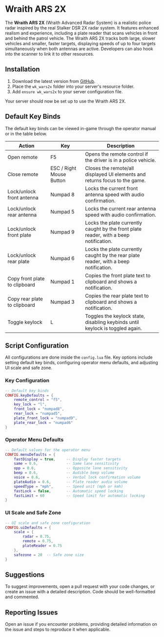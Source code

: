 
# Wraith ARS 2X

The **Wraith ARS 2X** (Wraith Advanced Radar System) is a realistic police radar inspired by the real Stalker DSR 2X radar system. It features enhanced realism and experience, including a plate reader that scans vehicles in front and behind the patrol vehicle. The Wraith ARS 2X tracks both large, slower vehicles and smaller, faster targets, displaying speeds of up to four targets simultaneously when both antennas are active. Developers can also hook into the scanner to link it to other resources.

## Installation

1. Download the latest version from [GitHub](https://github.com/flyinggoatman/wk_wars2x/releases).
2. Place the `wk_wars2x` folder into your server's resource folder.
3. Add `ensure wk_wars2x` to your server configuration file.

Your server should now be set up to use the Wraith ARS 2X.

## Default Key Binds

The default key binds can be viewed in-game through the operator manual or in the table below.

| Action                        | Key                      | Description                                                                           |
| ----------------------------- | ------------------------ | ------------------------------------------------------------------------------------- |
| Open remote                   | F5                       | Opens the remote control if the driver is in a police vehicle.                        |
| Close remote                  | ESC / Right Mouse Button | Closes the remote/all displayed UI elements and returns focus to the game.            |
| Lock/unlock front antenna     | Numpad 8                 | Locks the current front antenna speed with audio confirmation.                        |
| Lock/unlock rear antenna      | Numpad 5                 | Locks the current rear antenna speed with audio confirmation.                         |
| Lock/unlock front plate       | Numpad 9                 | Locks the plate currently caught by the front plate reader, with a beep notification. |
| Lock/unlock rear plate        | Numpad 6                 | Locks the plate currently caught by the rear plate reader, with a beep notification.  |
| Copy front plate to clipboard | Numpad 1                 | Copies the front plate text to clipboard and shows a notification.                    |
| Copy rear plate to clipboard  | Numpad 3                 | Copies the rear plate text to clipboard and shows a notification.                     |
| Toggle keylock                | L                        | Toggles the keylock state, disabling keybinds until keylock is toggled again.         |

## Script Configuration

All configurations are done inside the `config.lua` file. Key options include setting default key binds, configuring operator menu defaults, and adjusting UI scale and safe zone.

### Key Configuration

```lua
-- Default key binds
CONFIG.keyDefaults = {
    remote_control = "f5",
    key_lock = "l",
    front_lock = "numpad8",
    rear_lock = "numpad5",
    plate_front_lock = "numpad9",
    plate_rear_lock = "numpad6"
}
```

### Operator Menu Defaults

```lua
-- Default values for the operator menu
CONFIG.menuDefaults = {
    fastDisplay = true,     -- Display faster targets
    same = 0.6,             -- Same lane sensitivity
    opp = 0.6,              -- Opposite lane sensitivity
    beep = 0.6,             -- Audible beep volume
    voice = 0.6,            -- Verbal lock confirmation volume
    plateAudio = 0.6,       -- Plate reader audio volume
    speedType = "mph",      -- Speed unit (mph or kmh)
    fastLock = false,       -- Automatic speed locking
    fastLimit = 60          -- Speed limit for automatic locking
}
```

### UI Scale and Safe Zone

```lua
-- UI scale and safe zone configuration
CONFIG.uiDefaults = {
    scale = {
        radar = 0.75,
        remote = 0.75,
        plateReader = 0.75
    },
    safezone = 20  -- Safe zone size
}
```

## Suggestions

To suggest improvements, open a pull request with your code changes, or create an issue with a detailed description. Code should be well-formatted and commented.

## Reporting Issues

Open an issue if you encounter problems, providing detailed information on the issue and steps to reproduce it when applicable.
